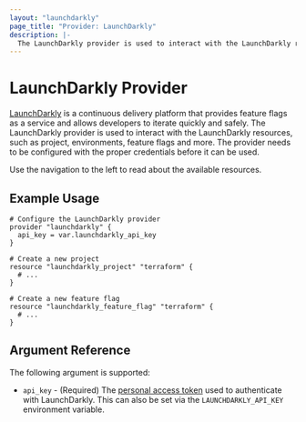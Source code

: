 ```yaml
---
layout: "launchdarkly"
page_title: "Provider: LaunchDarkly"
description: |-
  The LaunchDarkly provider is used to interact with the LaunchDarkly resources
---
```


# LaunchDarkly Provider

[LaunchDarkly](https://launchdarkly.com/) is a continuous delivery platform that provides feature flags as a service and allows developers to iterate quickly and safely. The LaunchDarkly provider is used to interact with the LaunchDarkly resources, such as project, environments, feature flags and more. The provider needs to be configured with the proper credentials before it can be used.

Use the navigation to the left to read about the available resources.

## Example Usage

```hcl
# Configure the LaunchDarkly provider
provider "launchdarkly" {
  api_key = var.launchdarkly_api_key
}

# Create a new project
resource "launchdarkly_project" "terraform" {
  # ...
}

# Create a new feature flag
resource "launchdarkly_feature_flag" "terraform" {
  # ...
}
```

## Argument Reference

The following argument is supported:

- `api_key` - (Required) The [personal access token](https://docs.launchdarkly.com/docs/api-access-tokens) used to authenticate with LaunchDarkly. This can also be set via the `LAUNCHDARKLY_API_KEY` environment variable.
